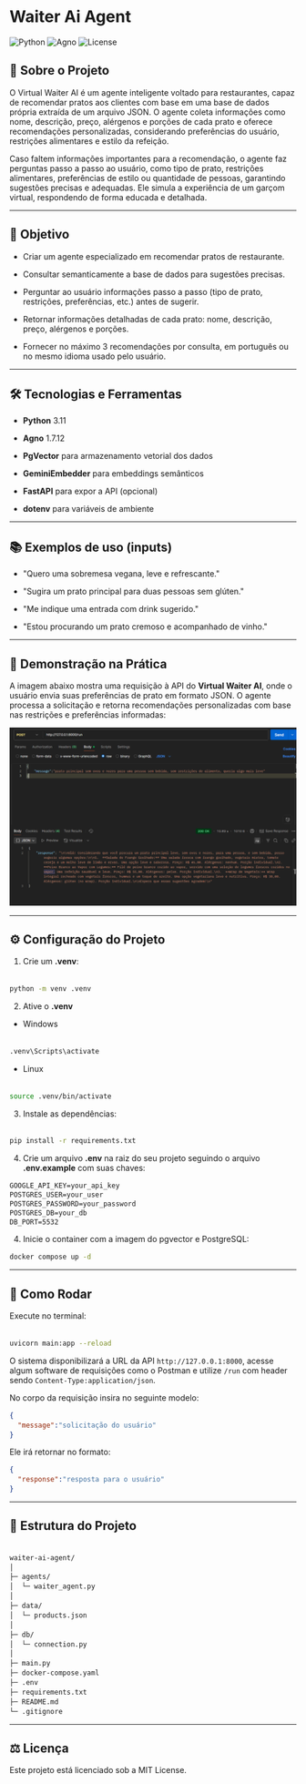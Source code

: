 # Waiter Ai Agent
![Python](https://img.shields.io/badge/python-3.13-blue)
![Agno](https://img.shields.io/badge/agno-1.7.11-green)
![License](https://img.shields.io/badge/license-MIT-lightgrey)

## 🔹 Sobre o Projeto

O Virtual Waiter AI é um agente inteligente voltado para restaurantes, capaz de recomendar pratos aos clientes com base em uma base de dados própria extraída de um arquivo JSON.
O agente coleta informações como nome, descrição, preço, alérgenos e porções de cada prato e oferece recomendações personalizadas, considerando preferências do usuário, restrições alimentares e estilo da refeição.

Caso faltem informações importantes para a recomendação, o agente faz perguntas passo a passo ao usuário, como tipo de prato, restrições alimentares, preferências de estilo ou quantidade de pessoas, garantindo sugestões precisas e adequadas.
Ele simula a experiência de um garçom virtual, respondendo de forma educada e detalhada.

---

## 🎯 Objetivo

- Criar um agente especializado em recomendar pratos de restaurante.

- Consultar semanticamente a base de dados para sugestões precisas.

- Perguntar ao usuário informações passo a passo (tipo de prato, restrições, preferências, etc.) antes de sugerir.

- Retornar informações detalhadas de cada prato: nome, descrição, preço, alérgenos e porções.

- Fornecer no máximo 3 recomendações por consulta, em português ou no mesmo idioma usado pelo usuário.

---

## 🛠 Tecnologias e Ferramentas

- **Python** 3.11

- **Agno** 1.7.12

- **PgVector** para armazenamento vetorial dos dados

- **GeminiEmbedder** para embeddings semânticos

- **FastAPI** para expor a API (opcional)

- **dotenv** para variáveis de ambiente

---

## 📚 Exemplos de uso (inputs)

- "Quero uma sobremesa vegana, leve e refrescante."

- "Sugira um prato principal para duas pessoas sem glúten."

- "Me indique uma entrada com drink sugerido."

- "Estou procurando um prato cremoso e acompanhado de vinho."

---

## 📸 Demonstração na Prática

A imagem abaixo mostra uma requisição à API do **Virtual Waiter AI**, onde o usuário envia suas preferências de prato em formato JSON. O agente processa a solicitação e retorna recomendações personalizadas com base nas restrições e preferências informadas:

![Requisição_API](docs-img/RequisiçãoAPI.png)

---

## ⚙️ Configuração do Projeto

1. Crie um **.venv**:
```bash

python -m venv .venv
```

2. Ative o **.venv**
- Windows
```bash

.venv\Scripts\activate
```
- Linux
```bash

source .venv/bin/activate
```

3. Instale as dependências:
```bash

pip install -r requirements.txt
```

4. Crie um arquivo **.env** na raiz do seu projeto seguindo o arquivo **.env.example** com suas chaves:
```
GOOGLE_API_KEY=your_api_key
POSTGRES_USER=your_user
POSTGRES_PASSWORD=your_password
POSTGRES_DB=your_db
DB_PORT=5532
```

4. Inicie o container com a imagem do pgvector e PostgreSQL:
```bash
docker compose up -d
```

---

## 🚀 Como Rodar
Execute no terminal:
```bash

uvicorn main:app --reload
```

O sistema disponibilizará a URL da API `http://127.0.0.1:8000`, acesse algum software de requisições como o Postman e utilize `/run` com header sendo `Content-Type:application/json`.

No corpo da requisição insira no seguinte modelo:
```json
{
  "message":"solicitação do usuário"
}
```

Ele irá retornar no formato: 
```json
{
  "response":"resposta para o usuário"
}
```
---

## 📝 Estrutura do Projeto

```bash

waiter-ai-agent/
│
├─ agents/
│  └─ waiter_agent.py
│
├─ data/
│  └─ products.json
│
├─ db/
│  └─ connection.py
│
├─ main.py
├─ docker-compose.yaml
├─ .env
├─ requirements.txt
├─ README.md
└─ .gitignore

```

---

## ⚖️ Licença

Este projeto está licenciado sob a MIT License.
